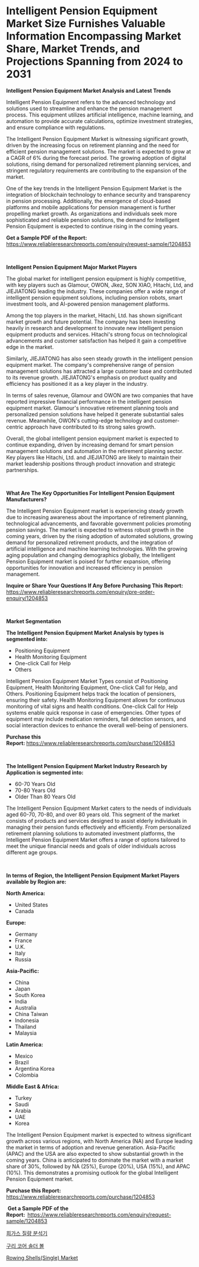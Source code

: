 <p><h1>Intelligent Pension Equipment Market Size Furnishes Valuable Information Encompassing Market Share, Market Trends, and Projections Spanning from 2024 to 2031</h1></p><p><strong>Intelligent Pension Equipment Market Analysis and Latest Trends</strong></p>
<p><p>Intelligent Pension Equipment refers to the advanced technology and solutions used to streamline and enhance the pension management process. This equipment utilizes artificial intelligence, machine learning, and automation to provide accurate calculations, optimize investment strategies, and ensure compliance with regulations.</p><p>The Intelligent Pension Equipment Market is witnessing significant growth, driven by the increasing focus on retirement planning and the need for efficient pension management solutions. The market is expected to grow at a CAGR of 6% during the forecast period. The growing adoption of digital solutions, rising demand for personalized retirement planning services, and stringent regulatory requirements are contributing to the expansion of the market.</p><p>One of the key trends in the Intelligent Pension Equipment Market is the integration of blockchain technology to enhance security and transparency in pension processing. Additionally, the emergence of cloud-based platforms and mobile applications for pension management is further propelling market growth. As organizations and individuals seek more sophisticated and reliable pension solutions, the demand for Intelligent Pension Equipment is expected to continue rising in the coming years.</p></p>
<p><strong>Get a Sample PDF of the Report:&nbsp;</strong> <a href="https://www.reliableresearchreports.com/enquiry/request-sample/1204853">https://www.reliableresearchreports.com/enquiry/request-sample/1204853</a></p>
<p>&nbsp;</p>
<p><strong>Intelligent Pension Equipment Major Market Players</strong></p>
<p><p>The global market for intelligent pension equipment is highly competitive, with key players such as Glamour, OWON, Jkez, SON XIAO, Hitachi, Ltd, and JIEJIATONG leading the industry. These companies offer a wide range of intelligent pension equipment solutions, including pension robots, smart investment tools, and AI-powered pension management platforms.</p><p>Among the top players in the market, Hitachi, Ltd. has shown significant market growth and future potential. The company has been investing heavily in research and development to innovate new intelligent pension equipment products and services. Hitachi's strong focus on technological advancements and customer satisfaction has helped it gain a competitive edge in the market.</p><p>Similarly, JIEJIATONG has also seen steady growth in the intelligent pension equipment market. The company's comprehensive range of pension management solutions has attracted a large customer base and contributed to its revenue growth. JIEJIATONG's emphasis on product quality and efficiency has positioned it as a key player in the industry.</p><p>In terms of sales revenue, Glamour and OWON are two companies that have reported impressive financial performance in the intelligent pension equipment market. Glamour's innovative retirement planning tools and personalized pension solutions have helped it generate substantial sales revenue. Meanwhile, OWON's cutting-edge technology and customer-centric approach have contributed to its strong sales growth.</p><p>Overall, the global intelligent pension equipment market is expected to continue expanding, driven by increasing demand for smart pension management solutions and automation in the retirement planning sector. Key players like Hitachi, Ltd. and JIEJIATONG are likely to maintain their market leadership positions through product innovation and strategic partnerships.</p></p>
<p>&nbsp;</p>
<p><strong>What Are The Key Opportunities For Intelligent Pension Equipment Manufacturers?</strong></p>
<p><p>The Intelligent Pension Equipment market is experiencing steady growth due to increasing awareness about the importance of retirement planning, technological advancements, and favorable government policies promoting pension savings. The market is expected to witness robust growth in the coming years, driven by the rising adoption of automated solutions, growing demand for personalized retirement products, and the integration of artificial intelligence and machine learning technologies. With the growing aging population and changing demographics globally, the Intelligent Pension Equipment market is poised for further expansion, offering opportunities for innovation and increased efficiency in pension management.</p></p>
<p><strong>Inquire or Share Your Questions If Any Before Purchasing This Report:</strong> <a href="https://www.reliableresearchreports.com/enquiry/pre-order-enquiry/1204853">https://www.reliableresearchreports.com/enquiry/pre-order-enquiry/1204853</a></p>
<p>&nbsp;</p>
<p><strong>Market Segmentation</strong></p>
<p><strong>The Intelligent Pension Equipment Market Analysis by types is segmented into:</strong></p>
<p><ul><li>Positioning Equipment</li><li>Health Monitoring Equipment</li><li>One-click Call for Help</li><li>Others</li></ul></p>
<p><p>Intelligent Pension Equipment Market Types consist of Positioning Equipment, Health Monitoring Equipment, One-click Call for Help, and Others. Positioning Equipment helps track the location of pensioners, ensuring their safety. Health Monitoring Equipment allows for continuous monitoring of vital signs and health conditions. One-click Call for Help systems enable quick response in case of emergencies. Other types of equipment may include medication reminders, fall detection sensors, and social interaction devices to enhance the overall well-being of pensioners.</p></p>
<p><strong>Purchase this Report:&nbsp;</strong><a href="https://www.reliableresearchreports.com/purchase/1204853">https://www.reliableresearchreports.com/purchase/1204853</a></p>
<p>&nbsp;</p>
<p><strong>The Intelligent Pension Equipment Market Industry Research by Application is segmented into:</strong></p>
<p><ul><li>60-70 Years Old</li><li>70-80 Years Old</li><li>Older Than 80 Years Old</li></ul></p>
<p><p>The Intelligent Pension Equipment Market caters to the needs of individuals aged 60-70, 70-80, and over 80 years old. This segment of the market consists of products and services designed to assist elderly individuals in managing their pension funds effectively and efficiently. From personalized retirement planning solutions to automated investment platforms, the Intelligent Pension Equipment Market offers a range of options tailored to meet the unique financial needs and goals of older individuals across different age groups.</p></p>
<p>&nbsp;</p>
<p><strong>In terms of Region, the Intelligent Pension Equipment Market Players available by Region are:</strong></p>
<p>
    <p> <strong> North America: </strong>
        <ul>
            <li>United States</li>
            <li>Canada</li>
        </ul>
        </p> 
    <p> <strong> Europe: </strong>
        <ul>
            <li>Germany</li>
            <li>France</li>
            <li>U.K.</li>
            <li>Italy</li>
            <li>Russia</li>
        </ul>
        </p> 
    <p> <strong> Asia-Pacific: </strong>
        <ul>
            <li>China</li>
            <li>Japan</li>
            <li>South Korea</li>
            <li>India</li>
            <li>Australia</li>
            <li>China Taiwan</li>
            <li>Indonesia</li>
            <li>Thailand</li>
            <li>Malaysia</li>
        </ul>
        </p> 
    <p> <strong> Latin America: </strong>
        <ul>
            <li>Mexico</li>
            <li>Brazil</li>
            <li>Argentina Korea</li>
            <li>Colombia</li>
        </ul>
        </p> 
    <p> <strong> Middle East & Africa: </strong>
        <ul>
            <li>Turkey</li>
            <li>Saudi</li>
            <li>Arabia</li>
            <li>UAE</li>
            <li>Korea</li>
        </ul>
    </p>
    </p>
<p><p>The Intelligent Pension Equipment market is expected to witness significant growth across various regions, with North America (NA) and Europe leading the market in terms of adoption and revenue generation. Asia-Pacific (APAC) and the USA are also expected to show substantial growth in the coming years. China is anticipated to dominate the market with a market share of 30%, followed by NA (25%), Europe (20%), USA (15%), and APAC (10%). This demonstrates a promising outlook for the global Intelligent Pension Equipment market.</p></p>
<p><strong>Purchase this Report: </strong><a href="https://www.reliableresearchreports.com/purchase/1204853">https://www.reliableresearchreports.com/purchase/1204853</a></p>
<p>&nbsp;<strong>Get a Sample PDF of the Report:&nbsp;&nbsp;</strong><a href="https://www.reliableresearchreports.com/enquiry/request-sample/1204853">https://www.reliableresearchreports.com/enquiry/request-sample/1204853</a></p>
<p><strong></strong></p>
<p><p><a href="https://github.com/sammyUltyylrich9067856/Market-Research-Report-List-1/blob/main/13459406798.md">희가스 질량 분석기</a></p><p><a href="https://github.com/Elenrrera7685/Market-Research-Report-List-1/blob/main/78911986797.md">구리 코어 솔더 볼</a></p><p><a href="https://github.com/BryceTownsendr/Market-Research-Report-List-4/blob/main/rowing-shellssingle-market.md">Rowing Shells(Single) Market</a></p></p>